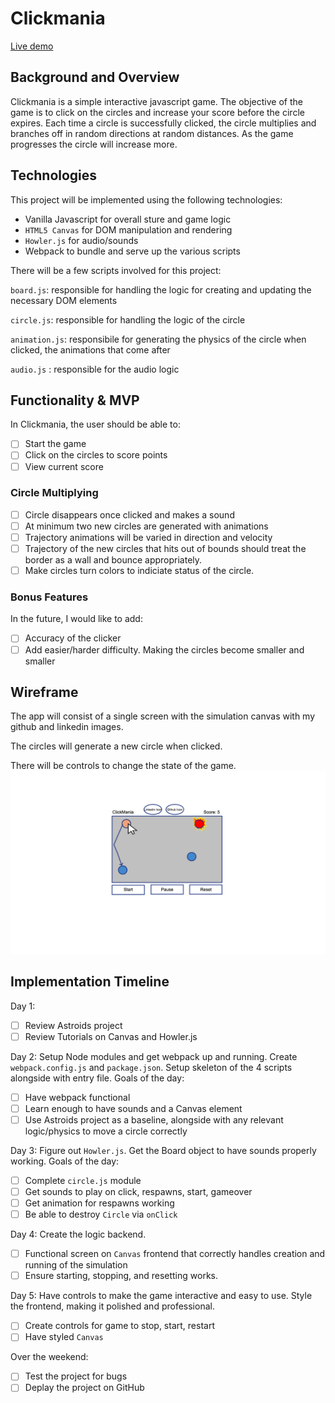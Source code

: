 # **Clickmania**

[Live demo](https://elastic-bartik-882c6e.netlify.com/)

## Background and Overview
Clickmania is a simple interactive javascript game. The objective of the game is to click on the circles and increase your score before the circle expires. Each time a circle is successfully clicked, the circle multiplies and branches off in random directions at random distances. As the game progresses the circle will increase more.


## Technologies
This project will be implemented using the following technologies:

* Vanilla Javascript for overall sture and game logic
* `HTML5 Canvas` for DOM manipulation and rendering
* `Howler.js` for audio/sounds
* Webpack to bundle and serve up the various scripts

There will be a few scripts involved for this project:

`board.js`: responsible for handling the logic for creating and updating the necessary DOM elements

`circle.js`: responsible for handling the logic of the circle

`animation.js`: responsibile for generating the physics of the circle when clicked, the animations that come after

`audio.js` : responsible for the audio logic

## Functionality & MVP
In Clickmania, the user should be able to:

- [ ]  Start the game
- [ ]  Click on the circles to score points
- [ ]  View current score

### Circle Multiplying
- [ ]  Circle disappears once clicked and makes a sound
- [ ]  At minimum two new circles are generated with animations
- [ ]  Trajectory animations will be varied in direction and velocity 
- [ ]  Trajectory of the new circles that hits out of bounds should treat the border as a wall and bounce appropriately.
- [ ]  Make circles turn colors to indiciate status of the circle.

### Bonus Features
In the future, I would like to add:


- [ ]  Accuracy of the clicker
- [ ]  Add easier/harder difficulty. Making the circles become smaller and smaller

## Wireframe
The app will consist of a single screen with the simulation canvas with my github and linkedin images. 


The circles will generate a new circle when clicked.

There will be controls to change the state of the game.
![](./wireframes/untitled_page.png "Main Screen")


## Implementation Timeline
Day 1:
- [ ]  Review Astroids project
- [ ]  Review Tutorials on Canvas and Howler.js

Day 2: Setup Node modules and get webpack up and running. Create `webpack.config.js` and `package.json`. Setup skeleton of the 4 scripts alongside with entry file. Goals of the day:
- [ ]  Have webpack functional
- [ ]  Learn enough to have sounds and a Canvas element
- [ ]  Use Astroids project as a baseline, alongside with any relevant logic/physics to move a circle correctly

Day 3: Figure out `Howler.js`. Get the Board object to have sounds properly working. Goals of the day:
- [ ]  Complete `circle.js` module
- [ ]  Get sounds to play on click, respawns, start, gameover
- [ ]  Get animation for respawns working
- [ ]  Be able to destroy `Circle` via `onClick`

Day 4: Create the logic backend.
- [ ]  Functional screen on `Canvas` frontend that correctly handles creation and running of the simulation
- [ ]  Ensure starting, stopping, and resetting works.

Day 5: Have controls to make the game interactive and easy to use. Style the frontend, making it polished and professional.
- [ ]  Create controls for game to stop, start, restart
- [ ]  Have styled `Canvas`

Over the weekend:
- [ ]  Test the project for bugs
- [ ]  Deplay the project on GitHub